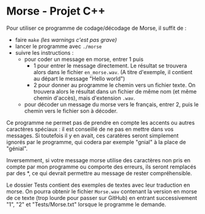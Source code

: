 # Morse - Projet C++

Pour utiliser ce programme de codage/décodage de Morse, il suffit de :
* faire `make`  *(les warnings c'est pas grave)*
* lancer le programme avec `./morse`
* suivre les instructions :
  * pour coder un message en morse, entrer 1 puis
    * 1 pour entrer le message directement. Le résultat se trouvera alors dans le fichier `en_morse.wav`. (A titre d'exemple, il contient au départ le message "Hello world")
    * 2 pour donner au programme le chemin vers un fichier texte. On trouvera alors le résultat dans un fichier de même nom (et même chemin d'accès), mais d'extension `.wav`.
  * pour décoder un message du morse vers le français, entrer 2, puis le chemin vers le fichier son à décoder.


Ce programme ne permet pas de prendre en compte les accents ou autres caractères spéciaux : il est conseillé de ne pas en mettre dans vos messages. 
Si toutefois il y en avait, ces caratères seront simplement ignorés par le programme, qui codera par exemple "gnial" à la place de "génial".

Inversemment, si votre message morse utilise des caractères non pris en compte par mon programme ou comporte des erreurs, ils seront remplacés par des \*, ce qui devrait permettre au message de rester compréhensible.

Le dossier Tests contient des exemples de textes avec leur traduction en morse.
On pourra obtenir le fichier `Morse.wav` contenant la version en morse de ce texte (trop lourde pour passer sur GitHub) en entrant successivement  "1", "2" et "Tests/Morse.txt" lorsque le programme le demande.
